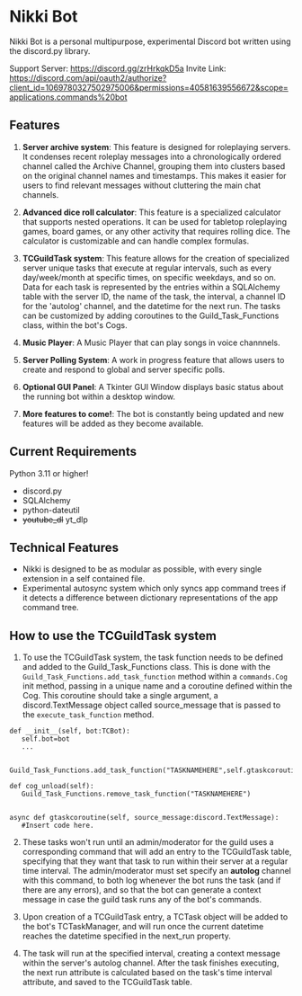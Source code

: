 # Nikki Bot

Nikki Bot is a personal multipurpose, experimental Discord bot written using the discord.py library.

Support Server: https://discord.gg/zrHrkqkD5a
Invite Link: https://discord.com/api/oauth2/authorize?client_id=1069780327502975006&permissions=40581639556672&scope=applications.commands%20bot

## Features

1. **Server archive system**: This feature is designed for roleplaying servers. It condenses recent roleplay messages into a chronologically ordered channel called the Archive Channel, grouping them into clusters based on the original channel names and timestamps. This makes it easier for users to find relevant messages without cluttering the main chat channels.

2. **Advanced dice roll calculator**: This feature is a specialized calculator that supports nested operations. It can be used for tabletop roleplaying games, board games, or any other activity that requires rolling dice. The calculator is customizable and can handle complex formulas.

3. **TCGuildTask system**: This feature allows for the creation of specialized server unique tasks that execute at regular intervals, such as every day/week/month at specific times, on specific weekdays, and so on. 
Data for each task is represented by the entries within a SQLAlchemy table with the server ID, the name of the task, the interval, a channel ID for the 'autolog' channel, and the datetime for the next run. 
The tasks can be customized by adding coroutines to the Guild_Task_Functions class, within the bot's Cogs. 

4. **Music Player**: A Music Player that can play songs in voice channnels.  

5. **Server Polling System**: A work in progress feature that allows users to create and respond to global and server specific polls.

6. **Optional GUI Panel**: A Tkinter GUI Window displays basic status about the running bot within a desktop window.

7. **More features to come!**: The bot is constantly being updated and new features will be added as they become available.


## Current Requirements
Python 3.11 or higher!
- discord.py
- SQLAlchemy
- python-dateutil
- ~~youtube_dl~~ yt_dlp

## Technical Features

- Nikki is designed to be as modular as possible, with every single extension in a self contained file.
- Experimental autosync system which only syncs app command trees if it detects a difference between dictionary representations of the app command tree.

## How to use the TCGuildTask system

1. To use the TCGuildTask system, the task function needs to be defined and added to the Guild_Task_Functions class.  This is done with the `Guild_Task_Functions.add_task_function` method within a `commands.Cog` init method, passing in a unique name and a coroutine defined within the Cog.  This coroutine should take a single argument, a discord.TextMessage object called source_message that is passed to the `execute_task_function` method.

```
def __init__(self, bot:TCBot):
   self.bot=bot
   ...

   Guild_Task_Functions.add_task_function("TASKNAMEHERE",self.gtaskcoroutine)

def cog_unload(self):
   Guild_Task_Functions.remove_task_function("TASKNAMEHERE")


async def gtaskcoroutine(self, source_message:discord.TextMessage):
   #Insert code here.
```
2. These tasks won't run until an admin/moderator for the guild uses a corresponding command that will add an entry to the TCGuildTask table, specifying that they want that task to run within their server at a regular time interval.  The admin/moderator must set specify an **autolog** channel with this command, to both log whenever the bot runs the task (and if there are any errors), and so that the bot can generate a context message in case the guild task runs any of the bot's commands.

3. Upon creation of a TCGuildTask entry, a TCTask object will be added to the bot's TCTaskManager, and will run once the current datetime reaches the datetime specified in the next_run property.

4. The task will run at the specified interval, creating a context message within the server's autolog channel. After the task finishes executing, the next run attribute is calculated based on the task's time interval attribute, and saved to the TCGuildTask table.

##
